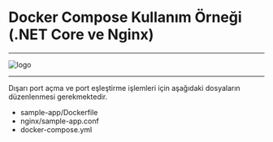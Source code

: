 # Docker Compose Kullanım Örneği (.NET Core ve Nginx)
***
![logo](https://raw.githubusercontent.com/selcukusta/docker-compose-netcore-app/master/banner.png)
***
Dışarı port açma ve port eşleştirme işlemleri için aşağıdaki dosyaların düzenlenmesi gerekmektedir.
- sample-app/Dockerfile
- nginx/sample-app.conf
- docker-compose.yml

